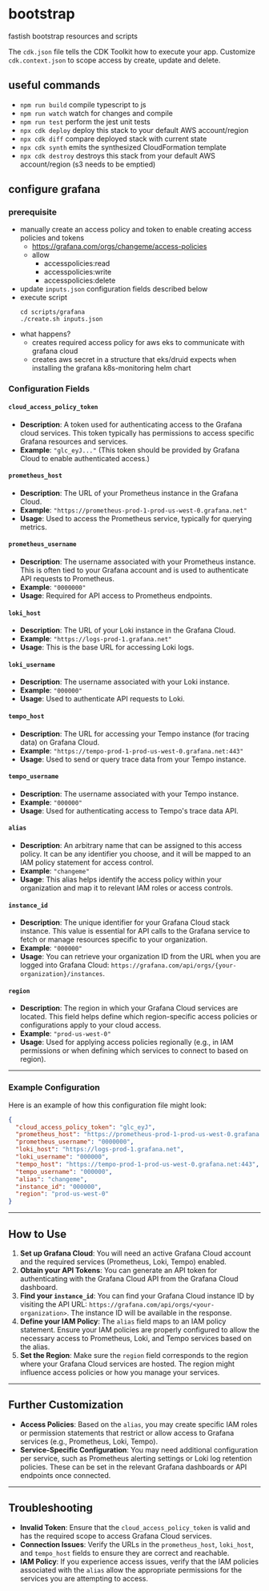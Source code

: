 # bootstrap

fastish bootstrap resources and scripts

The `cdk.json` file tells the CDK Toolkit how to execute your app.
Customize `cdk.context.json` to scope access by create, update and delete.

## useful commands

* `npm run build`   compile typescript to js
* `npm run watch`   watch for changes and compile
* `npm run test`    perform the jest unit tests
* `npx cdk deploy`  deploy this stack to your default AWS account/region
* `npx cdk diff`    compare deployed stack with current state
* `npx cdk synth`   emits the synthesized CloudFormation template
* `npx cdk destroy` destroys this stack from your default AWS account/region (s3 needs to be emptied)

## configure grafana

### prerequisite

 + manually create an access policy and token to enable creating access policies and tokens
    - https://grafana.com/orgs/changeme/access-policies
    - allow
      - accesspolicies:read
      - accesspolicies:write
      - accesspolicies:delete
 + update `inputs.json` configuration fields described below 
 + execute script
    ```shell
    cd scripts/grafana
    ./create.sh inputs.json
    ```
 + what happens?
   + creates required access policy for aws eks to communicate with grafana cloud
   + creates aws secret in a structure that eks/druid expects when installing the grafana k8s-monitoring helm chart

### Configuration Fields

#### `cloud_access_policy_token`
- **Description**: A token used for authenticating access to the Grafana cloud services. This token typically has permissions to access specific Grafana resources and services.
- **Example**: `"glc_eyJ..."` (This token should be provided by Grafana Cloud to enable authenticated access.)

#### `prometheus_host`
- **Description**: The URL of your Prometheus instance in the Grafana Cloud.
- **Example**: `"https://prometheus-prod-1-prod-us-west-0.grafana.net"`
- **Usage**: Used to access the Prometheus service, typically for querying metrics.

#### `prometheus_username`
- **Description**: The username associated with your Prometheus instance. This is often tied to your Grafana account and is used to authenticate API requests to Prometheus.
- **Example**: `"0000000"`
- **Usage**: Required for API access to Prometheus endpoints.

#### `loki_host`
- **Description**: The URL of your Loki instance in the Grafana Cloud.
- **Example**: `"https://logs-prod-1.grafana.net"`
- **Usage**: This is the base URL for accessing Loki logs.

#### `loki_username`
- **Description**: The username associated with your Loki instance.
- **Example**: `"000000"`
- **Usage**: Used to authenticate API requests to Loki.

#### `tempo_host`
- **Description**: The URL for accessing your Tempo instance (for tracing data) on Grafana Cloud.
- **Example**: `"https://tempo-prod-1-prod-us-west-0.grafana.net:443"`
- **Usage**: Used to send or query trace data from your Tempo instance.

#### `tempo_username`
- **Description**: The username associated with your Tempo instance.
- **Example**: `"000000"`
- **Usage**: Used for authenticating access to Tempo's trace data API.

#### `alias`
- **Description**: An arbitrary name that can be assigned to this access policy. It can be any identifier you choose, and it will be mapped to an IAM policy statement for access control.
- **Example**: `"changeme"`
- **Usage**: This alias helps identify the access policy within your organization and map it to relevant IAM roles or access controls.

#### `instance_id`
- **Description**: The unique identifier for your Grafana Cloud stack instance. This value is essential for API calls to the Grafana service to fetch or manage resources specific to your organization.
- **Example**: `"000000"`
- **Usage**: You can retrieve your organization ID from the URL when you are logged into Grafana Cloud: `https://grafana.com/api/orgs/{your-organization}/instances`.

#### `region`
- **Description**: The region in which your Grafana Cloud services are located. This field helps define which region-specific access policies or configurations apply to your cloud access.
- **Example**: `"prod-us-west-0"`
- **Usage**: Used for applying access policies regionally (e.g., in IAM permissions or when defining which services to connect to based on region).

---

### Example Configuration

Here is an example of how this configuration file might look:

```json
{
  "cloud_access_policy_token": "glc_eyJ",
  "prometheus_host": "https://prometheus-prod-1-prod-us-west-0.grafana.net",
  "prometheus_username": "0000000",
  "loki_host": "https://logs-prod-1.grafana.net",
  "loki_username": "000000",
  "tempo_host": "https://tempo-prod-1-prod-us-west-0.grafana.net:443",
  "tempo_username": "000000",
  "alias": "changeme",
  "instance_id": "000000",
  "region": "prod-us-west-0"
}
```

---

## How to Use

1. **Set up Grafana Cloud**: You will need an active Grafana Cloud account and the required services (Prometheus, Loki, Tempo) enabled.
2. **Obtain your API Tokens**: You can generate an API token for authenticating with the Grafana Cloud API from the Grafana Cloud dashboard.
3. **Find your `instance_id`**: You can find your Grafana Cloud instance ID by visiting the API URL: `https://grafana.com/api/orgs/<your-organization>`. The instance ID will be available in the response.
4. **Define your IAM Policy**: The `alias` field maps to an IAM policy statement. Ensure your IAM policies are properly configured to allow the necessary access to Prometheus, Loki, and Tempo services based on the alias.
5. **Set the Region**: Make sure the `region` field corresponds to the region where your Grafana Cloud services are hosted. The region might influence access policies or how you manage your services.

---

## Further Customization

- **Access Policies**: Based on the `alias`, you may create specific IAM roles or permission statements that restrict or allow access to Grafana services (e.g., Prometheus, Loki, Tempo).
- **Service-Specific Configuration**: You may need additional configuration per service, such as Prometheus alerting settings or Loki log retention policies. These can be set in the relevant Grafana dashboards or API endpoints once connected.

---

## Troubleshooting

- **Invalid Token**: Ensure that the `cloud_access_policy_token` is valid and has the required scope to access Grafana Cloud services.
- **Connection Issues**: Verify the URLs in the `prometheus_host`, `loki_host`, and `tempo_host` fields to ensure they are correct and reachable.
- **IAM Policy**: If you experience access issues, verify that the IAM policies associated with the `alias` allow the appropriate permissions for the services you are attempting to access.
